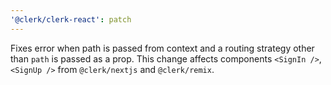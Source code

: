 ```yaml
---
'@clerk/clerk-react': patch
---
```


Fixes error when path is passed from context and a routing strategy other than `path` is passed as a prop.
This change affects  components `<SignIn />`, `<SignUp />` from `@clerk/nextjs` and `@clerk/remix`.
